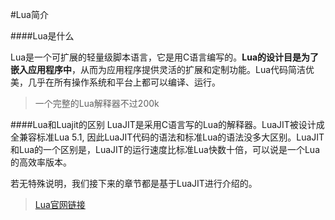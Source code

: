 #Lua简介

####Lua是什么

Lua是一个可扩展的轻量级脚本语言，它是用C语言编写的。**Lua的设计目是为了嵌入应用程序中**，从而为应用程序提供灵活的扩展和定制功能。Lua代码简洁优美，几乎在所有操作系统和平台上都可以编译、运行。

>一个完整的Lua解释器不过200k

####Lua和Luajit的区别
LuaJIT是采用C语言写的Lua的解释器。LuaJIT被设计成全兼容标准Lua 5.1, 因此LuaJIT代码的语法和标准Lua的语法没多大区别。LuaJIT和Lua的一个区别是，LuaJIT的运行速度比标准Lua快数十倍，可以说是一个Lua的高效率版本。

若无特殊说明，我们接下来的章节都是基于LuaJIT进行介绍的。

>[Lua官网链接](http://www.lua.org/)
